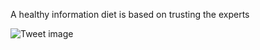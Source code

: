 A healthy information diet is based on trusting the experts


![Tweet image](/asset/crosspoast/GEODavLaEAAZg5M.png)

